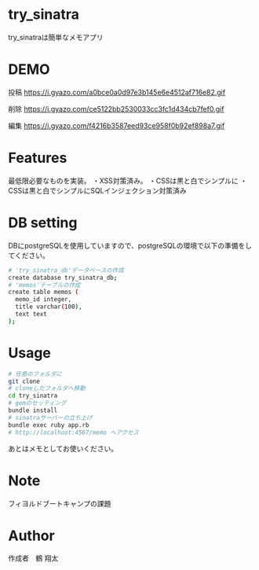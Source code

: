 # try_sinatra
try_sinatraは簡単なメモアプリ

# DEMO
投稿
https://i.gyazo.com/a0bce0a0d97e3b145e6e4512af716e82.gif

削除
https://i.gyazo.com/ce5122bb2530033cc3fc1d434cb7fef0.gif

編集
https://i.gyazo.com/f4216b3587eed93ce958f0b92ef898a7.gif
# Features
最低限必要なものを実装。
・XSS対策済み。
・CSSは黒と白でシンプルに
・CSSは黒と白でシンプルにSQLインジェクション対策済み

# DB setting 
DBにpostgreSQLを使用していますので、postgreSQLの環境で以下の準備をしてください。
```bash
# 'try_sinatra_db'データベースの作成
create database try_sinatra_db;
# 'memos'テーブルの作成
create table memos (
  memo_id integer, 
  title varchar(100),
  text text
);
```

# Usage
```bash
# 任意のフォルダに
git clone 
# cloneしたフォルダへ移動
cd try_sinatra
# gemのセッティング
bundle install
# sinatraサーバーの立ち上げ
bundle exec ruby app.rb
# http://localhost:4567/memo へアクセス
```
あとはメモとしてお使いください。

# Note
フィヨルドブートキャンプの課題

# Author

作成者　鶴 翔太
